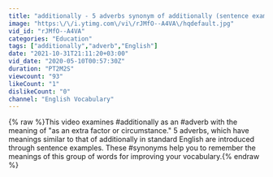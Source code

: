```yaml
---
title: "additionally - 5 adverbs synonym of additionally (sentence examples)"
image: "https:\/\/i.ytimg.com\/vi\/rJMfO--A4VA\/hqdefault.jpg"
vid_id: "rJMfO--A4VA"
categories: "Education"
tags: ["additionally","adverb","English"]
date: "2021-10-31T21:11:20+03:00"
vid_date: "2020-05-10T00:57:30Z"
duration: "PT2M2S"
viewcount: "93"
likeCount: "1"
dislikeCount: "0"
channel: "English Vocabulary"
---
```

{% raw %}This video examines #additionally as an #adverb with the meaning of &quot;as an extra factor or circumstance.&quot; 5 adverbs, which have meanings similar to that of additionally in standard English are introduced through sentence examples. These #synonyms help you to remember the meanings of this group of words for improving your vocabulary.{% endraw %}
